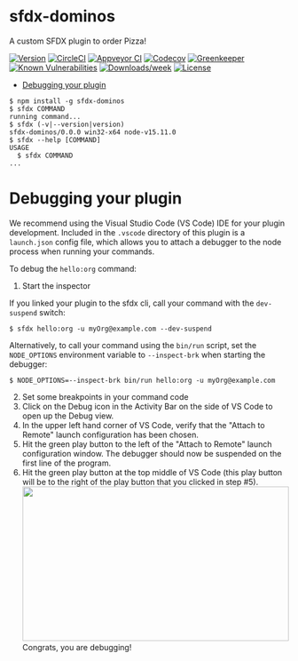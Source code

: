 sfdx-dominos
============

A custom SFDX plugin to order Pizza!

[![Version](https://img.shields.io/npm/v/sfdx-dominos.svg)](https://npmjs.org/package/sfdx-dominos)
[![CircleCI](https://circleci.com/gh/MichaelPStimpson/sfdx-dominos/tree/master.svg?style=shield)](https://circleci.com/gh/MichaelPStimpson/sfdx-dominos/tree/master)
[![Appveyor CI](https://ci.appveyor.com/api/projects/status/github/MichaelPStimpson/sfdx-dominos?branch=master&svg=true)](https://ci.appveyor.com/project/heroku/sfdx-dominos/branch/master)
[![Codecov](https://codecov.io/gh/MichaelPStimpson/sfdx-dominos/branch/master/graph/badge.svg)](https://codecov.io/gh/MichaelPStimpson/sfdx-dominos)
[![Greenkeeper](https://badges.greenkeeper.io/MichaelPStimpson/sfdx-dominos.svg)](https://greenkeeper.io/)
[![Known Vulnerabilities](https://snyk.io/test/github/MichaelPStimpson/sfdx-dominos/badge.svg)](https://snyk.io/test/github/MichaelPStimpson/sfdx-dominos)
[![Downloads/week](https://img.shields.io/npm/dw/sfdx-dominos.svg)](https://npmjs.org/package/sfdx-dominos)
[![License](https://img.shields.io/npm/l/sfdx-dominos.svg)](https://github.com/MichaelPStimpson/sfdx-dominos/blob/master/package.json)

<!-- toc -->
* [Debugging your plugin](#debugging-your-plugin)
<!-- tocstop -->
<!-- install -->
<!-- usage -->
```sh-session
$ npm install -g sfdx-dominos
$ sfdx COMMAND
running command...
$ sfdx (-v|--version|version)
sfdx-dominos/0.0.0 win32-x64 node-v15.11.0
$ sfdx --help [COMMAND]
USAGE
  $ sfdx COMMAND
...
```
<!-- usagestop -->
<!-- commands -->

<!-- commandsstop -->
<!-- debugging-your-plugin -->
# Debugging your plugin
We recommend using the Visual Studio Code (VS Code) IDE for your plugin development. Included in the `.vscode` directory of this plugin is a `launch.json` config file, which allows you to attach a debugger to the node process when running your commands.

To debug the `hello:org` command: 
1. Start the inspector
  
If you linked your plugin to the sfdx cli, call your command with the `dev-suspend` switch: 
```sh-session
$ sfdx hello:org -u myOrg@example.com --dev-suspend
```
  
Alternatively, to call your command using the `bin/run` script, set the `NODE_OPTIONS` environment variable to `--inspect-brk` when starting the debugger:
```sh-session
$ NODE_OPTIONS=--inspect-brk bin/run hello:org -u myOrg@example.com
```

2. Set some breakpoints in your command code
3. Click on the Debug icon in the Activity Bar on the side of VS Code to open up the Debug view.
4. In the upper left hand corner of VS Code, verify that the "Attach to Remote" launch configuration has been chosen.
5. Hit the green play button to the left of the "Attach to Remote" launch configuration window. The debugger should now be suspended on the first line of the program. 
6. Hit the green play button at the top middle of VS Code (this play button will be to the right of the play button that you clicked in step #5).
<br><img src=".images/vscodeScreenshot.png" width="480" height="278"><br>
Congrats, you are debugging!
